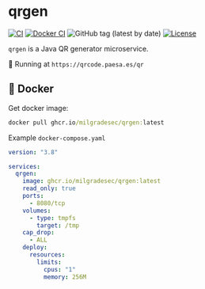 # qrgen

[![CI](https://github.com/milgradesec/qrgen/actions/workflows/java-ci.yml/badge.svg)](https://github.com/milgradesec/qrgen/actions/workflows/java-ci.yml)
[![Docker CI](https://github.com/milgradesec/qrgen/actions/workflows/docker-ci.yml/badge.svg)](https://github.com/milgradesec/qrgen/actions/workflows/docker-ci.yml)
![GitHub tag (latest by date)](https://img.shields.io/github/v/tag/milgradesec/qrgen)
[![License](https://img.shields.io/badge/License-Apache%202.0-blue.svg)](https://github.com/milgradesec/qrgen/blob/master/LICENSE)

`qrgen` is a Java QR generator microservice.

🚀 Running at `https://qrcode.paesa.es/qr`

## 🐳 Docker

Get docker image:

```cmd
docker pull ghcr.io/milgradesec/qrgen:latest
```

Example `docker-compose.yaml`

```yaml
version: "3.8"

services:
  qrgen:
    image: ghcr.io/milgradesec/qrgen:latest
    read_only: true
    ports:
      - 8080/tcp
    volumes:
      - type: tmpfs
        target: /tmp
    cap_drop:
      - ALL
    deploy:
      resources:
        limits:
          cpus: "1"
          memory: 256M
```
